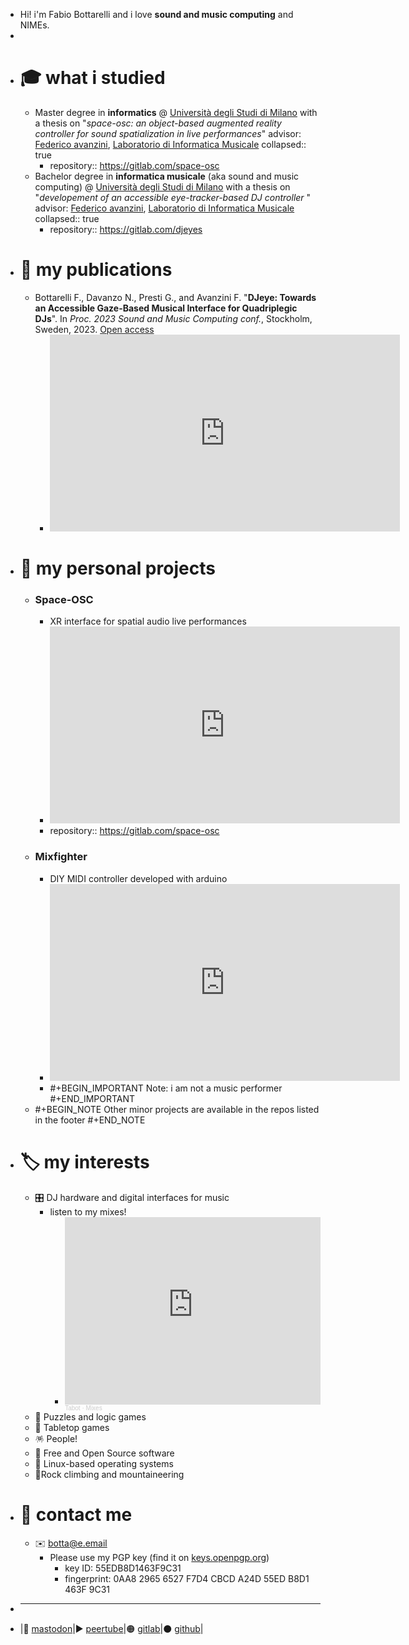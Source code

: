 - Hi! i'm Fabio Bottarelli and i love **sound and music computing** and NIMEs.
-
- # 🎓 what i studied
	- Master degree in **informatics** @  [Università degli Studi di Milano](https://www.unimi.it) with a thesis on "*space-osc: an object-based augmented reality controller for sound spatialization in live performances*" advisor: [Federico avanzini](https://avanzini.di.unimi.it/), [Laboratorio di Informatica Musicale](https://www.lim.di.unimi.it/)
	  collapsed:: true
		- repository:: https://gitlab.com/space-osc
	- Bachelor degree in **informatica musicale** (aka sound and music computing) @ [Università degli Studi di Milano](https://www.unimi.it) with a thesis on "*developement of an accessible eye-tracker-based DJ controller* " advisor: [Federico avanzini](https://avanzini.di.unimi.it/), [Laboratorio di Informatica Musicale](https://www.lim.di.unimi.it/)
	  collapsed:: true
		- repository:: https://gitlab.com/djeyes
- # 📜 my publications
	- Bottarelli F., Davanzo N., Presti G., and Avanzini F. "**DJeye: Towards an Accessible Gaze-Based Musical Interface for Quadriplegic DJs**". In *Proc. 2023 Sound and Music Computing conf.*, Stockholm, Sweden, 2023. [Open access](https://hdl.handle.net/2434/1023536)
		- <iframe title="DJeye: an Accessible Gaze-Based Musical Interface for Quadriplegic DJs, demo video" width="560" height="315" src="https://peertube.uno/videos/embed/1DwvWfUUoHsgqp3RpqPPdT" frameborder="0" allowfullscreen="" sandbox="allow-same-origin allow-scripts allow-popups allow-forms"></iframe>
- # 🧩 my personal projects
	- ### Space-OSC
		- XR interface for spatial audio live performances
		- <iframe title="SpaceOSC  0.1 video demonstration" width="560" height="315" src="https://peertube.uno/videos/embed/nCPY1xE5ciE6AaySinZojr" frameborder="0" allowfullscreen="" sandbox="allow-same-origin allow-scripts allow-popups allow-forms"></iframe>
		- repository:: https://gitlab.com/space-osc
	- ### Mixfighter
		- DIY MIDI controller developed with arduino
		- <iframe title="Mix Fighter performance" width="560" height="315" src="https://peertube.uno/videos/embed/ou4u12PaVMLzUKqUt8aqAJ" frameborder="0" allowfullscreen="" sandbox="allow-same-origin allow-scripts allow-popups allow-forms"></iframe>
		- #+BEGIN_IMPORTANT
		  Note: i am not a music performer
		  #+END_IMPORTANT
	- #+BEGIN_NOTE
	  Other minor projects are available in the repos listed in the footer
	  #+END_NOTE
- # 🏷 my interests
	- 🎛 DJ hardware and digital interfaces for music
		- listen to my mixes!
			- <iframe width="100%" height="300" scrolling="no" frameborder="no" allow="autoplay" src="https://w.soundcloud.com/player/?url=https%3A//api.soundcloud.com/playlists/641704836&color=%23ff5500&auto_play=false&hide_related=false&show_comments=true&show_user=true&show_reposts=false&show_teaser=true&visual=true"></iframe><div style="font-size: 10px; color: #cccccc;line-break: anywhere;word-break: normal;overflow: hidden;white-space: nowrap;text-overflow: ellipsis; font-family: Interstate,Lucida Grande,Lucida Sans Unicode,Lucida Sans,Garuda,Verdana,Tahoma,sans-serif;font-weight: 100;"><a href="https://soundcloud.com/djtabot" title="Tabot" target="_blank" style="color: #cccccc; text-decoration: none;">Tabot</a> · <a href="https://soundcloud.com/djtabot/sets/mixes" title="Mixes" target="_blank" style="color: #cccccc; text-decoration: none;">Mixes</a></div>
	- 🧩 Puzzles and logic games
	- 🎲 Tabletop games
	- 🪅 People!
	- 💾 Free and Open Source software
	- 🐧 Linux-based operating systems
	- 🧗Rock climbing and mountaineering
- # 📨 contact me
	- ✉️ [botta@e.email](mailto:botta@e.email)
		- Please use my PGP key (find it on [keys.openpgp.org](https://keys.openpgp.org/))
			- key ID: 55EDB8D1463F9C31
			- fingerprint: 0AA8 2965 6527 F7D4 CBCD A24D 55ED B8D1 463F 9C31
- ****
- |🐘 <a rel="me" href="https://mastodon.social/@olbotta">mastodon</a>|▶️ [peertube](https://peertube.uno/c/olbottavideos/videos)|🟠 [gitlab](https://gitlab.com/olbotta)|⚫ [github](https://github.com/olbotta)|